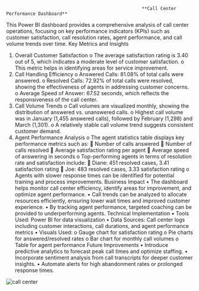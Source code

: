                                                        **Call Center Performance Dashboard**
This Power BI dashboard provides a comprehensive analysis of call center operations, focusing on key performance indicators (KPIs) such as customer satisfaction, call resolution rates, agent performance, and call volume trends over time.
Key Metrics and Insights
1.	Overall Customer Satisfaction
o	The average satisfaction rating is 3.40 out of 5, which indicates a moderate level of customer satisfaction.
o	This metric helps in identifying areas for service improvement.
2.	Call Handling Efficiency
o	Answered Calls: 81.08% of total calls were answered.
o	Resolved Calls: 72.92% of total calls were resolved, showing the effectiveness of agents in addressing customer concerns.
o	Average Speed of Answer: 67.52 seconds, which reflects the responsiveness of the call center.
3.	Call Volume Trends
o	Call volumes are visualized monthly, showing the distribution of answered vs. unanswered calls.
o	Highest call volume was in January (1,455 answered calls), followed by February (1,298) and March (1,301).
o	A relatively stable call volume trend suggests consistent customer demand.
4.	Agent Performance Analysis
o	The agent statistics table displays key performance metrics such as:
	Number of calls answered
	Number of calls resolved
	Average satisfaction rating per agent
	Average speed of answering in seconds
o	Top-performing agents in terms of resolution rate and satisfaction include:
	Diane: 451 resolved cases, 3.41 satisfaction rating
	Joe: 483 resolved cases, 3.33 satisfaction rating
o	Agents with slower response times can be identified for potential training and process improvements.
Business Impact
•	The dashboard helps monitor call center efficiency, identify areas for improvement, and optimize agent performance.
•	Call trends can be analyzed to allocate resources efficiently, ensuring lower wait times and improved customer experience.
•	By tracking agent performance, targeted coaching can be provided to underperforming agents.
Technical Implementation
•	Tools Used: Power BI for data visualization
•	Data Sources: Call center logs including customer interactions, call durations, and agent performance metrics
•	Visuals Used:
o	Gauge chart for satisfaction rating
o	Pie charts for answered/resolved rates
o	Bar chart for monthly call volumes
o	Table for agent performance
Future Improvements
•	Introduce predictive analytics to forecast peak call times and optimize staffing.
•	Incorporate sentiment analysis from call transcripts for deeper customer insights.
•	Automate alerts for high abandonment rates or prolonged response times.

![call center](https://github.com/user-attachments/assets/d88f3280-4c92-4805-90ab-611f9cb29b3d)

